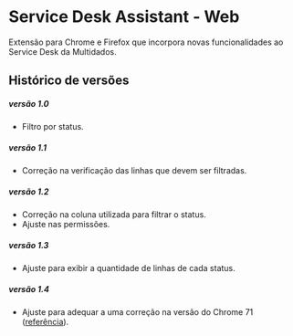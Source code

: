 # Service Desk Assistant - Web
Extensão para Chrome e Firefox que incorpora novas funcionalidades ao Service Desk da Multidados.

## Histórico de versões

##### versão 1.0

* Filtro por status.

##### versão 1.1

* Correção na verificação das linhas que devem ser filtradas.

##### versão 1.2

* Correção na coluna utilizada para filtrar o status.
* Ajuste nas permissões.

##### versão 1.3

* Ajuste para exibir a quantidade de linhas de cada status.

##### versão 1.4

* Ajuste para adequar a uma correção na versão do Chrome 71 ([referência](https://bugs.chromium.org/p/chromium/issues/detail?id=912069)).
